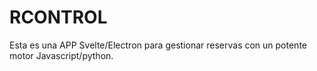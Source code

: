 # RCONTROL

Esta es una APP Svelte/Electron para gestionar reservas con un potente motor Javascript/python.
